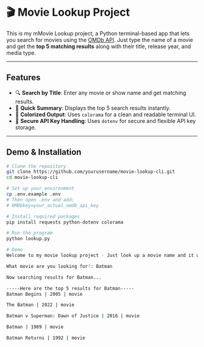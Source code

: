 # 🎬 Movie Lookup Project

This is my mMovie Lookup project, a Python terminal-based app that lets you search for movies using the [OMDb API](http://www.omdbapi.com/). Just type the name of a movie and get the **top 5 matching results** along with their title, release year, and media type.

---

## Features

- 🔍 **Search by Title**: Enter any movie or show name and get matching results.
- 🧾 **Quick Summary**: Displays the top 5 search results instantly.
- 🎨 **Colorized Output**: Uses `colorama` for a clean and readable terminal UI.
- 🔐 **Secure API Key Handling**: Uses `dotenv` for secure and flexible API key storage.

---

## Demo & Installation

```bash
# Clone the repository
git clone https://github.com/yourusername/movie-lookup-cli.git
cd movie-lookup-cli

# Set up your environment
cp .env.example .env
# Then open .env and add:
# OMDbkey=your_actual_omdb_api_key

# Install required packages
pip install requests python-dotenv colorama

# Run the program
python lookup.py

# Demo
Welcome to my movie lookup project - Just look up a movie name and it will find matching results

What movie are you looking for?: Batman

Now searching results for Batman...

-----Here are the top 5 results for Batman-----
Batman Begins | 2005 | movie

The Batman | 2022 | movie

Batman v Superman: Dawn of Justice | 2016 | movie

Batman | 1989 | movie

Batman Returns | 1992 | movie

